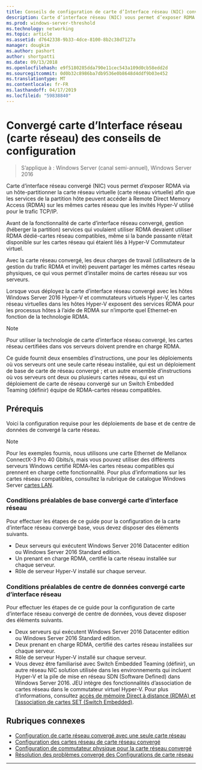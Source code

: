 ```yaml
---
title: Conseils de configuration de carte d’Interface réseau (NIC) convergé
description: Carte d’interface réseau (NIC) vous permet d’exposer RDMA via une carte réseau virtuelle de partition de l’ordinateur hôte (vNIC) afin que les services de la partition hôte peuvent accéder à distance mémoire accès Direct (RDMA) sur les mêmes cartes réseau que les invités Hyper-V utilisé pour le trafic TCP/IP.
ms.prod: windows-server-threshold
ms.technology: networking
ms.topic: article
ms.assetid: d7642338-9b33-4dce-8100-8b2c38d7127a
manager: dougkim
ms.author: pashort
author: shortpatti
ms.date: 09/13/2018
ms.openlocfilehash: e9f5180285dda790e11cec543a109d0cb58edd2d
ms.sourcegitcommit: 0d0b32c8986ba7db9536e0b8648d4ddf9b03e452
ms.translationtype: MT
ms.contentlocale: fr-FR
ms.lasthandoff: 04/17/2019
ms.locfileid: "59838840"
---
```

# <a name="converged-network-interface-card-nic-configuration-guidance"></a>Convergé carte d’Interface réseau \(carte réseau\) des conseils de configuration

>S’applique à : Windows Server (canal semi-annuel), Windows Server 2016

Carte d’interface réseau convergé \(NIC\) vous permet d’exposer RDMA via un hôte\-partitionner la carte réseau virtuelle \(carte réseau virtuelle\) afin que les services de la partition hôte peuvent accéder à Remote Direct Memory Access \(RDMA\) sur les mêmes cartes réseau que les invités Hyper-V utilisé pour le trafic TCP/IP.

Avant de la fonctionnalité de carte d’interface réseau convergé, gestion \(héberger la partition\) services qui voulaient utiliser RDMA devaient utiliser RDMA dédié\-cartes réseau compatibles, même si la bande passante n’était disponible sur les cartes réseau qui étaient liés à Hyper-V Commutateur virtuel.

Avec la carte réseau convergé, les deux charges de travail \(utilisateurs de la gestion du trafic RDMA et invité\) peuvent partager les mêmes cartes réseau physiques, ce qui vous permet d’installer moins de cartes réseau sur vos serveurs.

Lorsque vous déployez la carte d’interface réseau convergé avec les hôtes Windows Server 2016 Hyper-V et commutateurs virtuels Hyper-V, les cartes réseau virtuelles dans les hôtes Hyper-V exposent des services RDMA pour les processus hôtes à l’aide de RDMA sur n’importe quel Ethernet\-en fonction de la technologie RDMA.

>[!NOTE]
>Pour utiliser la technologie de carte d’interface réseau convergé, les cartes réseau certifiées dans vos serveurs doivent prendre en charge RDMA.

Ce guide fournit deux ensembles d’instructions, une pour les déploiements où vos serveurs ont une seule carte réseau installée, qui est un déploiement de base de carte de réseau convergé ; et un autre ensemble d’instructions où vos serveurs ont deux ou plusieurs cartes réseau, qui est un déploiement de carte de réseau convergé sur un Switch Embedded Teaming \(définir\) équipe de RDMA\-cartes réseau compatibles.


## <a name="prerequisites"></a>Prérequis

Voici la configuration requise pour les déploiements de base et de centre de données de convergé la carte réseau.

>[!NOTE]
>Pour les exemples fournis, nous utilisons une carte Ethernet de Mellanox ConnectX-3 Pro 40 Gbits/s, mais vous pouvez utiliser des différents serveurs Windows certifié RDMA\-les cartes réseau compatibles qui prennent en charge cette fonctionnalité. Pour plus d’informations sur les cartes réseau compatibles, consultez la rubrique de catalogue Windows Server [cartes LAN](https://www.windowsservercatalog.com/results.aspx?&bCatID=1468&cpID=0&avc=85&ava=0&avt=0&avq=46&OR=1).

### <a name="basic-converged-nic-prerequisites"></a>Conditions préalables de base convergé carte d’interface réseau

Pour effectuer les étapes de ce guide pour la configuration de la carte d’interface réseau convergé base, vous devez disposer des éléments suivants.

- Deux serveurs qui exécutent Windows Server 2016 Datacenter edition ou Windows Server 2016 Standard edition.
- Un prenant en charge RDMA, certifié la carte réseau installée sur chaque serveur.
- Rôle de serveur Hyper-V installé sur chaque serveur.

### <a name="datacenter-converged-nic-prerequisites"></a>Conditions préalables de centre de données convergé carte d’interface réseau

Pour effectuer les étapes de ce guide pour la configuration de carte d’interface réseau convergé de centre de données, vous devez disposer des éléments suivants.

- Deux serveurs qui exécutent Windows Server 2016 Datacenter edition ou Windows Server 2016 Standard edition.
- Deux prenant en charge RDMA, certifié des cartes réseau installées sur chaque serveur.
- Rôle de serveur Hyper-V installé sur chaque serveur.
- Vous devez être familiarisé avec Switch Embedded Teaming \(définir\), un autre réseau NIC solution utilisée dans les environnements qui incluent Hyper-V et la pile de mise en réseau SDN (Software Defined) dans Windows Server 2016. JEU intègre des fonctionnalités d’association de cartes réseau dans le commutateur virtuel Hyper-V. Pour plus d’informations, consultez [accès de mémoire Direct à distance (RDMA) et l’association de cartes SET (Switch Embedded)](../../../virtualization/hyper-v-virtual-switch/RDMA-and-Switch-Embedded-Teaming.md).

## <a name="related-topics"></a>Rubriques connexes
- [Configuration de carte réseau convergé avec une seule carte réseau](cnic-single.md)
- [Configuration des cartes réseau de carte réseau convergé](cnic-datacenter.md)
- [Configuration de commutateur physique pour la carte réseau convergé](cnic-app-switch-config.md)
- [Résolution des problèmes convergé des Configurations de carte réseau](cnic-app-troubleshoot.md)

---